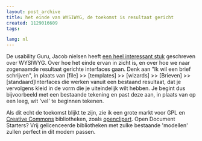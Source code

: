 ```yaml
---
layout: post_archive
title: het einde van WYSIWYG, de toekomst is resultaat gericht
created: 1129016609
tags:

lang: nl
---
```

De usability Guru, Jacob nielsen heeft [een heel interessant stuk](http://www.useit.com/alertbox/wysiwyg.html) geschreven over WYSIWYG. Over hoe het einde ervan in zicht is, en over hoe we naar zogenaamde resultaat gerichte interfaces gaan. Denk aan "Ik wil een brief schrijven", in plaats van [file] >> [templates] >> [wizards] >> [Brieven] >> [standaard]Interfaces die werken vanuit een bestaand resultaat, dat je vervolgens kleid in de vorm die je uiteindelijk wilt hebben. Je begint dus bijvoorbeeld met een bestaande tekening en past deze aan, in plaats van op een leeg, wit 'vel' te beginnen tekenen.

Als dit echt de toekomst blijkt te zijn, zie ik een grote markt voor GPL en [Creative Commons](http://www.creativecommons.org) bibliotheken, zoals [openclipart](http://openclipart.org). Open Document Starters? Vrij gelicenceerde bibliotheken met zulke bestaande 'modellen' zullen perfect in dit modem passen.
